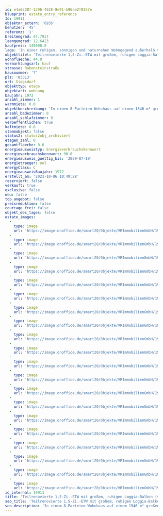 ```yaml
---
id: e4a6328f-1396-4628-8e91-b96ae2f0357e
blueprint: estate_entry_reference
Id: 19911
objektnr_extern: '6936'
benutzer: '45'
referenz: '1'
breitengrad: 47.7937
laengengrad: 12.6423
kaufpreis: 145000.0
lage: 'In einer ruhigen, sonnigen und naturnahen Wohngegend außerhalb von Siegsdorf. Der Ortsteil Hörgering bei Eisenärzt liegt etwas erhöht zwischen Siegsdorf und Ruhpolding. Beste Wander- und Freizeitmöglichkeiten ringsum. Der Chiemsee und die Stadt Traunstein sind beispielsweise in wenigen Autominuten erreichbar. Die Bahn- und Bus-Haltestelle Ruhpolding-Traunstein ist fußläufig erreichbar.'
objekttitel: 'Teilrenovierte 1,5-Zi.-ETW mit großem, ruhigen Loggia-Balkon (vermietet)'
wohnflaeche: 44.0
vermarktungsart: kauf
strasse: Rabensteinstraße
hausnummer: '7'
plz: '83313'
ort: Siegsdorf
objekttyp: etage
objektart: wohnung
baujahr: 1972
anzahl_zimmer: 1
warmmiete: 0.0
objektbeschreibung: 'In einem 8-Parteien-Wohnhaus auf einem 1546 m² großem Grundstück *** Im 1. OG mit sehr geräumigen Süd-Südwest Loggia-Balkon mit viel Sonne bei schönem Blick in die Ferne *** 2019 erneuert: Verlegung der Küche mit EBK + Bad + Eichenboden. 2017 wurde das Haus gemalert und 2016 bekam es ein neues Dach samt Dämmung *** Abgemauerter Kellerraum mit ca. 9 m² *** Kfz-Stellplatz *** Gemeinschaftlich: Wasch-Trockenraum und die Gartenanlage *** Hausgeld mtl. 160,- € *** Seit 1.4.2021 für 435,- € kalt vermietet *** Zweitwohnsitz wäre möglich'
anzahl_badezimmer: 0
anzahl_schlafzimmer: 0
veroeffentlichen: true
kaltmiete: 0.0
stammobjekt: false
status2: status2obj_archiviert
etagen_zahl: 0
gesamtflaeche: 0.0
energieausweistyp: Energieverbrauchskennwert
energieverbrauchskennwert: 90.0
energieausweis_gueltig_bis: '2029-07-19'
energietraeger: oel
energyClass: C
energieausweisBaujahr: 1972
erstellt_am: '2021-10-06 10:40:28'
reserviert: false
verkauft: true
exclusive: false
neu: false
top_angebot: false
preisreduktion: false
courtage_frei: false
objekt_des_tages: false
estate_images:
  -
    type: image
    url: 'https://image.onoffice.de/smart20/Objekte/VRImmobilienGmbH/19911/69c305e3-99cb-4d6e-82e2-48fc0343eeb2.jpg'
  -
    type: image
    url: 'https://image.onoffice.de/smart20/Objekte/VRImmobilienGmbH/19911/63c3a667-e656-4d0e-bb0f-93fd15fd41b2.jpg'
  -
    type: image
    url: 'https://image.onoffice.de/smart20/Objekte/VRImmobilienGmbH/19911/33080960-08ef-4a2b-a7cb-4e7c06f5250b.jpg'
  -
    type: image
    url: 'https://image.onoffice.de/smart20/Objekte/VRImmobilienGmbH/19911/c054af9c-65cf-46ab-8a88-c94c1527c3cf.jpg'
  -
    type: image
    url: 'https://image.onoffice.de/smart20/Objekte/VRImmobilienGmbH/19911/11ae9f29-b153-4401-810e-f04ef9a6feba.jpg'
  -
    type: image
    url: 'https://image.onoffice.de/smart20/Objekte/VRImmobilienGmbH/19911/49243fcf-32bd-48aa-b6c0-43cf430315d7.jpg'
  -
    type: image
    url: 'https://image.onoffice.de/smart20/Objekte/VRImmobilienGmbH/19911/02e3a7db-821a-442c-b38f-d10509b208a8.jpg'
  -
    type: image
    url: 'https://image.onoffice.de/smart20/Objekte/VRImmobilienGmbH/19911/15ea7dbf-926a-44c8-8e78-3a41ea947eaf.jpg'
  -
    type: image
    url: 'https://image.onoffice.de/smart20/Objekte/VRImmobilienGmbH/19911/047e1d7b-d5dd-459c-9aed-f9e371466df9.jpg'
  -
    type: image
    url: 'https://image.onoffice.de/smart20/Objekte/VRImmobilienGmbH/19911/b403dd48-f001-4640-a3f7-4da34479d55b.jpg'
  -
    type: image
    url: 'https://image.onoffice.de/smart20/Objekte/VRImmobilienGmbH/19911/fac72121-66e5-476e-b24a-4f91c363eec8.jpg'
  -
    type: image
    url: 'https://image.onoffice.de/smart20/Objekte/VRImmobilienGmbH/19911/631cb13e-e1c0-4c92-b685-6cbbcba5e4a1.jpg'
  -
    type: image
    url: 'https://image.onoffice.de/smart20/Objekte/VRImmobilienGmbH/19911/d76573c8-8a3e-4b44-8ecc-3fb12c631317.jpg'
  -
    type: image
    url: 'https://image.onoffice.de/smart20/Objekte/VRImmobilienGmbH/19911/41b78221-2ae4-4989-b77a-d5272b58166a.jpg'
  -
    type: image
    url: 'https://image.onoffice.de/smart20/Objekte/VRImmobilienGmbH/19911/7da49b8b-8903-4c0c-87c3-cdc5b5d752d7.jpg'
  -
    type: image
    url: 'https://image.onoffice.de/smart20/Objekte/VRImmobilienGmbH/19911/2008bf87-fbb2-4087-a55d-e961545ff208.jpg'
  -
    type: image
    url: 'https://image.onoffice.de/smart20/Objekte/VRImmobilienGmbH/19911/af5b3da7-5325-41a0-a7c5-b9508f2f41f3.jpg'
  -
    type: image
    url: 'https://image.onoffice.de/smart20/Objekte/VRImmobilienGmbH/19911/8ca62e06-3e10-4123-87aa-ec6e8467df07.jpg'
  -
    type: image
    url: 'https://image.onoffice.de/smart20/Objekte/VRImmobilienGmbH/19911/fbe55007-246c-4d27-a640-b1c7401c444c.jpg'
  -
    type: image
    url: 'https://image.onoffice.de/smart20/Objekte/VRImmobilienGmbH/19911/76171906-24a6-409d-bfc9-3cc978cc2b21.jpg'
id_internal: 19911
title: 'Teilrenovierte 1,5-Zi.-ETW mit großem, ruhigen Loggia-Balkon (vermietet)'
seo_title: 'Teilrenovierte 1,5-Zi.-ETW mit großem, ruhigen Loggia-Balkon (vermietet)'
seo_description: 'In einem 8-Parteien-Wohnhaus auf einem 1546 m² großem Grundstück *** Im 1. OG mit sehr geräumigen Süd-Südwest Loggia-Balkon mit viel Sonne bei schönem Bl'
---
```


